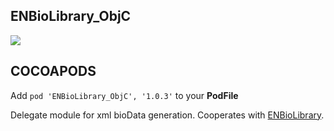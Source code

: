 ## ENBioLibrary_ObjC

![](https://badgen.net/badge/stable/1.0.3/blue)

## COCOAPODS

Add `pod 'ENBioLibrary_ObjC', '1.0.3'` to your **PodFile**

Delegate module for xml bioData generation. Cooperates with [ENBioLibrary](ENBioLibrary/README.md).
